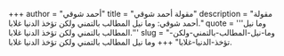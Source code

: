 +++
author = "أحمد شوقي"
title = "مقولة أحمد شوقي"
description = "مقولة أحمد شوقي: وما نيل المطالب بالتمني ولكن تؤخذ الدنيا غلابا."
quote = '''وما نيل المطالب بالتمني ولكن تؤخذ الدنيا غلابا.'''
slug = "وما-نيل-المطالب-بالتمني-ولكن-تؤخذ-الدنيا-غلابا"
+++
وما نيل المطالب بالتمني ولكن تؤخذ الدنيا غلابا.
